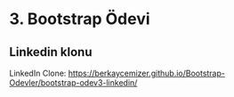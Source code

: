 # 3. Bootstrap Ödevi
## Linkedin klonu
LinkedIn Clone: https://berkaycemizer.github.io/Bootstrap-Odevler/bootstrap-odev3-linkedin/
